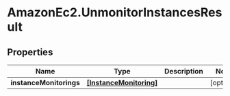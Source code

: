 # AmazonEc2.UnmonitorInstancesResult

## Properties

Name | Type | Description | Notes
------------ | ------------- | ------------- | -------------
**instanceMonitorings** | [**[InstanceMonitoring]**](InstanceMonitoring.md) |  | [optional] 


